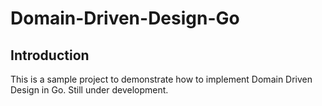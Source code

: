 # Domain-Driven-Design-Go

## Introduction
This is a sample project to demonstrate how to implement Domain Driven Design in Go. Still under development.

